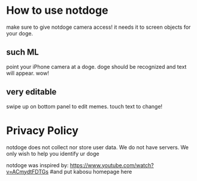 <h1>How to use notdoge</h1>

make sure to give notdoge camera access! it needs it to screen objects for your doge.

<h2>such ML</h2>

point your iPhone camera at a doge. doge should be recognized and text will appear. wow!

<h2>very editable</h2>

swipe up on bottom panel to edit memes. touch text to change!

<h1>Privacy Policy</h1>

notdoge does not collect nor store user data. We do not have servers. We only wish to help you identify ur doge

notdoge was inspired by:
https://www.youtube.com/watch?v=ACmydtFDTGs
#and put kabosu homepage here
